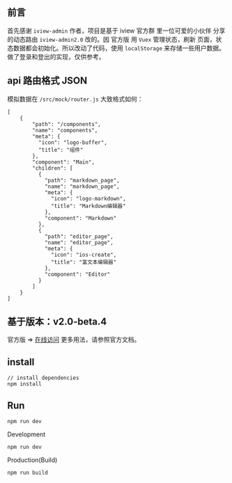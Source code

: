 ## 前言
首先感谢 ```iview-admin``` 作者，项目是基于 iview 官方群 里一位可爱的小伙伴 分享的动态路由 ```iview-admin2.0``` 改的。因 官方版 用 ```Vuex``` 管理状态，刷新 页面，状态数据都会初始化。所以改动了代码，使用 ```localStorage``` 来存储一些用户数据。 做了登录和登出的实现，仅供参考。

## api 路由格式 JSON
模拟数据在 ```/src/mock/router.js```
大致格式如何：
```
[
	{
        "path": "/components",
        "name": "components",
        "meta": {
          "icon": "logo-buffer",
          "title": "组件"
        },
        "component": "Main",
        "children": [
          {
            "path": "markdown_page",
            "name": "markdown_page",
            "meta": {
              "icon": "logo-markdown",
              "title": "Markdown编辑器"
            },
            "component": "Markdown"
          },
          {
            "path": "editor_page",
            "name": "editor_page",
            "meta": {
              "icon": "ios-create",
              "title": "富文本编辑器"
            },
            "component": "Editor"
          }
        ]
    }
]
```

## 基于版本：v2.0-beta.4
官方版 => [在线访问](https://github.com/iview/iview-admin)
更多用法，请参照官方文档。

## install
```
// install dependencies
npm install
```

## Run
```
npm run dev
```

Development
```
npm run dev

```

Production(Build)
```
npm run build

```
